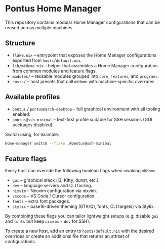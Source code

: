# Pontus Home Manager

This repository contains modular Home Manager configurations that can be reused across multiple machines.

## Structure

- `flake.nix` – entrypoint that exposes the Home Manager configurations exported from `hosts/default.nix`.
- `lib/mkHome.nix` – helper that assembles a Home Manager configuration from common modules and feature flags.
- `modules/` – reusable modules grouped into `core`, `features`, and `programs`.
- `hosts/` – host presets that call `mkHome` with machine-specific overrides.

## Available profiles

- `pontus` / `pontus@arch-desktop` – full graphical environment with all tooling enabled.
- `pontus@ssh-minimal` – text-first profile suitable for SSH sessions (GUI packages disabled).

Switch using, for example:

```sh
home-manager switch --flake .#pontus@ssh-minimal
```

## Feature flags

Every host can override the following boolean flags when invoking `mkHome`:

- `gui` – graphical stack (i3, Kitty, dunst, etc.).
- `dev` – language servers and CLI tooling.
- `nixvim` – Neovim configuration via nixvim.
- `vscode` – VS Code / Cursor configuration.
- `fonts` – extra font packages.
- `stylix` – base16-driven theming (GTK/Qt, fonts, CLI targets) via Stylix.

By combining these flags you can tailor lightweight setups (e.g. disable `gui` and `fonts` but keep `nixvim` + `dev` for SSH).

To create a new host, add an entry to `hosts/default.nix` with the desired overrides or create an additional file that returns an attrset of configurations.
